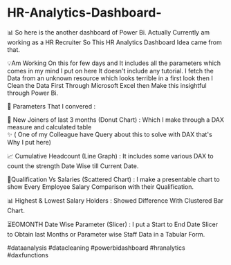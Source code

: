 # HR-Analytics-Dashboard-
📊 So here is the another dashboard of Power Bi. Actually Currently am working as a HR Recruiter So This HR Analytics Dashboard Idea came from that.

💡Am Working On this for few days and It includes all the parameters which comes in my mind I put on here It doesn't include any tutorial. I fetch the Data from an unknown resource which looks terrible in a first look then I Clean the Data First Through Microsoft Excel then Make this insightful through Power Bi.

🔗 Parameters That I convered :

 🍩 New Joiners of last 3 months (Donut Chart) :  Which I make through a DAX measure and calculated table   
✨ ( One of my Colleague have Query about this to solve with DAX that's Why I put here)

📈 Cumulative Headcount (Line Graph) : It includes some various DAX to count the strength Date Wise till Current Date.

🌌Qualification Vs Salaries (Scattered Chart) : I make a presentable chart to show Every Employee Salary Comparison with their Qualification.

📊 Highest & Lowest Salary Holders : Showed Difference With Clustered Bar Chart.

⏳EOMONTH Date Wise Parameter (Slicer) : I put a Start to End Date Slicer to Obtain last Months or Parameter wise  Staff Data in a Tabular Form.

#dataanalysis #datacleaning #powerbidashboard #hranalytics #daxfunctions 
